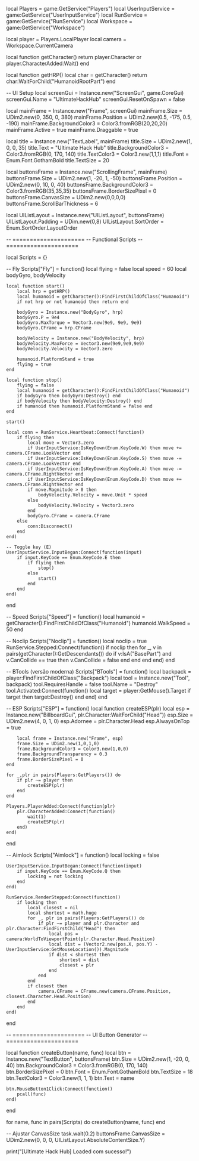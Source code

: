 local Players = game:GetService("Players")
local UserInputService = game:GetService("UserInputService")
local RunService = game:GetService("RunService")
local Workspace = game:GetService("Workspace")

local player = Players.LocalPlayer
local camera = Workspace.CurrentCamera

local function getCharacter()
    return player.Character or player.CharacterAdded:Wait()
end

local function getHRP()
    local char = getCharacter()
    return char:WaitForChild("HumanoidRootPart")
end

-- UI Setup
local screenGui = Instance.new("ScreenGui", game.CoreGui)
screenGui.Name = "UltimateHackHub"
screenGui.ResetOnSpawn = false

local mainFrame = Instance.new("Frame", screenGui)
mainFrame.Size = UDim2.new(0, 350, 0, 380)
mainFrame.Position = UDim2.new(0.5, -175, 0.5, -190)
mainFrame.BackgroundColor3 = Color3.fromRGB(20,20,20)
mainFrame.Active = true
mainFrame.Draggable = true

local title = Instance.new("TextLabel", mainFrame)
title.Size = UDim2.new(1, 0, 0, 35)
title.Text = "Ultimate Hack Hub"
title.BackgroundColor3 = Color3.fromRGB(0, 170, 140)
title.TextColor3 = Color3.new(1,1,1)
title.Font = Enum.Font.GothamBold
title.TextSize = 20

local buttonsFrame = Instance.new("ScrollingFrame", mainFrame)
buttonsFrame.Size = UDim2.new(1, -20, 1, -50)
buttonsFrame.Position = UDim2.new(0, 10, 0, 40)
buttonsFrame.BackgroundColor3 = Color3.fromRGB(35,35,35)
buttonsFrame.BorderSizePixel = 0
buttonsFrame.CanvasSize = UDim2.new(0,0,0,0)
buttonsFrame.ScrollBarThickness = 6

local UIListLayout = Instance.new("UIListLayout", buttonsFrame)
UIListLayout.Padding = UDim.new(0,8)
UIListLayout.SortOrder = Enum.SortOrder.LayoutOrder

-- =====================
-- Functional Scripts
-- =====================

local Scripts = {}

-- Fly
Scripts["Fly"] = function()
    local flying = false
    local speed = 60
    local bodyGyro, bodyVelocity

    local function start()
        local hrp = getHRP()
        local humanoid = getCharacter():FindFirstChildOfClass("Humanoid")
        if not hrp or not humanoid then return end

        bodyGyro = Instance.new("BodyGyro", hrp)
        bodyGyro.P = 9e4
        bodyGyro.MaxTorque = Vector3.new(9e9, 9e9, 9e9)
        bodyGyro.CFrame = hrp.CFrame

        bodyVelocity = Instance.new("BodyVelocity", hrp)
        bodyVelocity.MaxForce = Vector3.new(9e9,9e9,9e9)
        bodyVelocity.Velocity = Vector3.zero

        humanoid.PlatformStand = true
        flying = true
    end

    local function stop()
        flying = false
        local humanoid = getCharacter():FindFirstChildOfClass("Humanoid")
        if bodyGyro then bodyGyro:Destroy() end
        if bodyVelocity then bodyVelocity:Destroy() end
        if humanoid then humanoid.PlatformStand = false end
    end

    start()

    local conn = RunService.Heartbeat:Connect(function()
        if flying then
            local move = Vector3.zero
            if UserInputService:IsKeyDown(Enum.KeyCode.W) then move += camera.CFrame.LookVector end
            if UserInputService:IsKeyDown(Enum.KeyCode.S) then move -= camera.CFrame.LookVector end
            if UserInputService:IsKeyDown(Enum.KeyCode.A) then move -= camera.CFrame.RightVector end
            if UserInputService:IsKeyDown(Enum.KeyCode.D) then move += camera.CFrame.RightVector end
            if move.Magnitude > 0 then
                bodyVelocity.Velocity = move.Unit * speed
            else
                bodyVelocity.Velocity = Vector3.zero
            end
            bodyGyro.CFrame = camera.CFrame
        else
            conn:Disconnect()
        end
    end)

    -- Toggle key (E)
    UserInputService.InputBegan:Connect(function(input)
        if input.KeyCode == Enum.KeyCode.E then
            if flying then
                stop()
            else
                start()
            end
        end
    end)
end

-- Speed
Scripts["Speed"] = function()
    local humanoid = getCharacter():FindFirstChildOfClass("Humanoid")
    humanoid.WalkSpeed = 50
end

-- Noclip
Scripts["Noclip"] = function()
    local noclip = true
    RunService.Stepped:Connect(function()
        if noclip then
            for _, v in pairs(getCharacter():GetDescendants()) do
                if v:IsA("BasePart") and v.CanCollide == true then
                    v.CanCollide = false
                end
            end
        end
    end)
end

-- BTools (versão moderna)
Scripts["BTools"] = function()
    local backpack = player:FindFirstChildOfClass("Backpack")
    local tool = Instance.new("Tool", backpack)
    tool.RequiresHandle = false
    tool.Name = "Destroy"
    tool.Activated:Connect(function()
        local target = player:GetMouse().Target
        if target then
            target:Destroy()
        end
    end)
end

-- ESP
Scripts["ESP"] = function()
    local function createESP(plr)
        local esp = Instance.new("BillboardGui", plr.Character:WaitForChild("Head"))
        esp.Size = UDim2.new(4, 0, 1, 0)
        esp.Adornee = plr.Character.Head
        esp.AlwaysOnTop = true

        local frame = Instance.new("Frame", esp)
        frame.Size = UDim2.new(1,0,1,0)
        frame.BackgroundColor3 = Color3.new(1,0,0)
        frame.BackgroundTransparency = 0.3
        frame.BorderSizePixel = 0
    end

    for _,plr in pairs(Players:GetPlayers()) do
        if plr ~= player then
            createESP(plr)
        end
    end

    Players.PlayerAdded:Connect(function(plr)
        plr.CharacterAdded:Connect(function()
            wait(1)
            createESP(plr)
        end)
    end)
end

-- Aimlock
Scripts["Aimlock"] = function()
    local locking = false

    UserInputService.InputBegan:Connect(function(input)
        if input.KeyCode == Enum.KeyCode.Q then
            locking = not locking
        end
    end)

    RunService.RenderStepped:Connect(function()
        if locking then
            local closest = nil
            local shortest = math.huge
            for _, plr in pairs(Players:GetPlayers()) do
                if plr ~= player and plr.Character and plr.Character:FindFirstChild("Head") then
                    local pos = camera:WorldToViewportPoint(plr.Character.Head.Position)
                    local dist = (Vector2.new(pos.X, pos.Y) - UserInputService:GetMouseLocation()).Magnitude
                    if dist < shortest then
                        shortest = dist
                        closest = plr
                    end
                end
            end
            if closest then
                camera.CFrame = CFrame.new(camera.CFrame.Position, closest.Character.Head.Position)
            end
        end
    end)
end

-- =====================
-- UI Button Generator
-- =====================

local function createButton(name, func)
    local btn = Instance.new("TextButton", buttonsFrame)
    btn.Size = UDim2.new(1, -20, 0, 40)
    btn.BackgroundColor3 = Color3.fromRGB(0, 170, 140)
    btn.BorderSizePixel = 0
    btn.Font = Enum.Font.GothamBold
    btn.TextSize = 18
    btn.TextColor3 = Color3.new(1, 1, 1)
    btn.Text = name

    btn.MouseButton1Click:Connect(function()
        pcall(func)
    end)
end

for name, func in pairs(Scripts) do
    createButton(name, func)
end

-- Ajustar CanvasSize
task.wait(0.2)
buttonsFrame.CanvasSize = UDim2.new(0, 0, 0, UIListLayout.AbsoluteContentSize.Y)

print("[Ultimate Hack Hub] Loaded com sucesso!")
